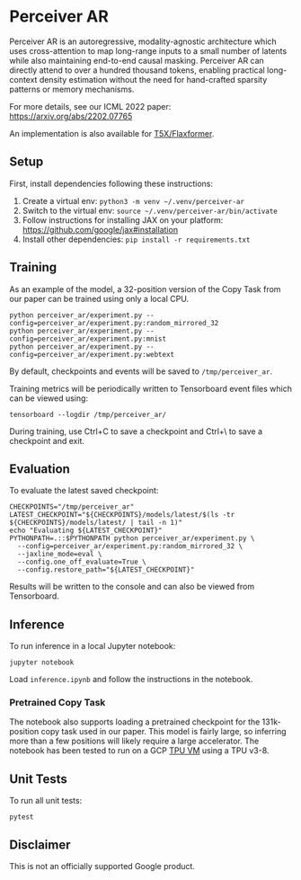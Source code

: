 # Perceiver AR

Perceiver AR is an autoregressive, modality-agnostic architecture which uses
cross-attention to map long-range inputs to a small number of latents while also
maintaining end-to-end causal masking. Perceiver AR can directly attend to over
a hundred thousand tokens, enabling practical long-context density estimation
without the need for hand-crafted sparsity patterns or memory mechanisms.

For more details, see our ICML 2022 paper: https://arxiv.org/abs/2202.07765

An implementation is also available for [T5X/Flaxformer](
https://github.com/google/flaxformer/tree/main/flaxformer/architectures/perceiver_ar).

## Setup

First, install dependencies following these instructions:

1. Create a virtual env: `python3 -m venv ~/.venv/perceiver-ar`
2. Switch to the virtual env: `source ~/.venv/perceiver-ar/bin/activate`
3. Follow instructions for installing JAX on your platform:
   https://github.com/google/jax#installation
4. Install other dependencies: `pip install -r requirements.txt`

## Training

As an example of the model, a 32-position version of the Copy Task from our
paper can be trained using only a local CPU.


```
python perceiver_ar/experiment.py --config=perceiver_ar/experiment.py:random_mirrored_32
python perceiver_ar/experiment.py --config=perceiver_ar/experiment.py:mnist
python perceiver_ar/experiment.py --config=perceiver_ar/experiment.py:webtext
```

By default, checkpoints and events will be saved to `/tmp/perceiver_ar`.

Training metrics will be periodically written to Tensorboard event files which
can be viewed using:

```
tensorboard --logdir /tmp/perceiver_ar/
```

During training, use Ctrl+C to save a checkpoint and Ctrl+\ to save a checkpoint
and exit.

## Evaluation

To evaluate the latest saved checkpoint:

```
CHECKPOINTS="/tmp/perceiver_ar"
LATEST_CHECKPOINT="${CHECKPOINTS}/models/latest/$(ls -tr ${CHECKPOINTS}/models/latest/ | tail -n 1)"
echo "Evaluating ${LATEST_CHECKPOINT}"
PYTHONPATH=.::$PYTHONPATH python perceiver_ar/experiment.py \
  --config=perceiver_ar/experiment.py:random_mirrored_32 \
  --jaxline_mode=eval \
  --config.one_off_evaluate=True \
  --config.restore_path="${LATEST_CHECKPOINT}"
```

Results will be written to the console and can also be viewed from Tensorboard.

## Inference

To run inference in a local Jupyter notebook:

```
jupyter notebook
```

Load `inference.ipynb` and follow the instructions in the notebook.

### Pretrained Copy Task

The notebook also supports loading a pretrained checkpoint for the
131k-position copy task used in our paper. This model is fairly large,
so inferring more than a few positions will likely require a large
accelerator. The notebook has been tested to run on a GCP
[TPU VM](https://cloud.google.com/tpu/docs/users-guide-tpu-vm) using a
TPU v3-8.


## Unit Tests

To run all unit tests:

```
pytest
```

## Disclaimer

This is not an officially supported Google product.
